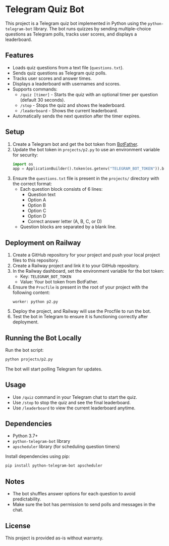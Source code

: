 # Telegram Quiz Bot

This project is a Telegram quiz bot implemented in Python using the `python-telegram-bot` library. The bot runs quizzes by sending multiple-choice questions as Telegram polls, tracks user scores, and displays a leaderboard.

## Features

- Loads quiz questions from a text file (`questions.txt`).
- Sends quiz questions as Telegram quiz polls.
- Tracks user scores and answer times.
- Displays a leaderboard with usernames and scores.
- Supports commands:
  - `/quiz [timer]` - Starts the quiz with an optional timer per question (default 30 seconds).
  - `/stop` - Stops the quiz and shows the leaderboard.
  - `/leaderboard` - Shows the current leaderboard.
- Automatically sends the next question after the timer expires.

## Setup

1. Create a Telegram bot and get the bot token from [BotFather](https://t.me/BotFather).
2. Update the bot token in `projects/p2.py` to use an environment variable for security:
   ```python
   import os
   app = ApplicationBuilder().token(os.getenv("TELEGRAM_BOT_TOKEN")).build()
   ```
3. Ensure the `questions.txt` file is present in the `projects/` directory with the correct format:
   - Each question block consists of 6 lines:
     - Question text
     - Option A
     - Option B
     - Option C
     - Option D
     - Correct answer letter (A, B, C, or D)
   - Question blocks are separated by a blank line.

## Deployment on Railway

1. Create a GitHub repository for your project and push your local project files to this repository.
2. Create a Railway project and link it to your GitHub repository.
3. In the Railway dashboard, set the environment variable for the bot token:
   - Key: `TELEGRAM_BOT_TOKEN`
   - Value: Your bot token from BotFather.
4. Ensure the `Procfile` is present in the root of your project with the following content:
   ```
   worker: python p2.py
   ```
5. Deploy the project, and Railway will use the Procfile to run the bot.
6. Test the bot in Telegram to ensure it is functioning correctly after deployment.

## Running the Bot Locally

Run the bot script:

```bash
python projects/p2.py
```

The bot will start polling Telegram for updates.

## Usage

- Use `/quiz` command in your Telegram chat to start the quiz.
- Use `/stop` to stop the quiz and see the final leaderboard.
- Use `/leaderboard` to view the current leaderboard anytime.

## Dependencies

- Python 3.7+
- `python-telegram-bot` library
- `apscheduler` library (for scheduling question timers)

Install dependencies using pip:

```bash
pip install python-telegram-bot apscheduler
```

## Notes

- The bot shuffles answer options for each question to avoid predictability.
- Make sure the bot has permission to send polls and messages in the chat.

## License

This project is provided as-is without warranty.